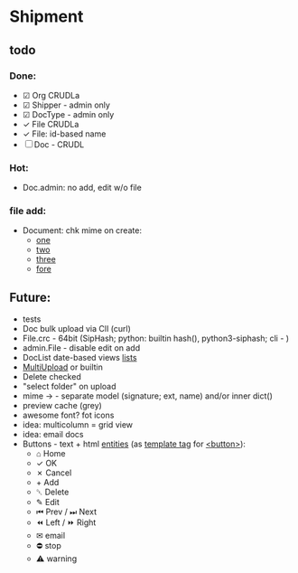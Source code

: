 # Shipment
## todo

### Done:
- &#9745; Org CRUDLa
- &#9745; Shipper - admin only
- &#9745; DocType - admin only
- &check; File CRUDLa
- &check; File: id-based name
- &#9744; Doc - CRUDL

### Hot:
- Doc.admin: no add, edit w/o file

### file add:
- Document: chk mime on create:
  - [one](https://stackoverflow.com/questions/10923687/validate-filefield-django-as-a-valid-pdf)
  - [two](https://coderoad.ru/20761092/Как-проверить-формат-изображения-в-поле-django-ImageField)
  - [three](https://progi.pro/django-proverka-polya-fayla-v-modeli-s-ispolzovaniem-python-magic-10166178)
  - [fore](https://progi.pro/django-audio-proverka-faylov-9997753)

## Future:
- tests
- Doc bulk upload via ClI (curl)
- File.crc - 64bit (SipHash; python: builtin hash(), python3-siphash; cli - )
- admin.File - disable edit on add
- DocList date-based views [lists](https://docs.djangoproject.com/en/3.0/ref/class-based-views/generic-date-based/)
- [MultiUpload](https://github.com/Chive/django-multiupload) or builtin
- Delete checked
- "select folder" on upload
- mime &rarr; - separate model (signature; ext, name) and/or inner dict()
- preview cache (grey)
- awesome font? fot icons
- idea: multicolumn = grid view
- idea: email docs
- Buttons - text + html [entities](https://www.amp-what.com/unicode/search/home)
  (as [template tag](https://docs.djangoproject.com/en/3.0/howto/custom-template-tags/)
  for [&lt;button&gt;](http://htmlbook.ru/html/button)):
  - &#8962; Home
  - &check; OK
  - &cross; Cancel
  - &plus; Add
  - &#9249; Delete
  - &#9998; Edit
  - &#9198; Prev / &#9197; Next
  - &#9194; Left / &#9193; Right
  - &#9993; email
  - &#9940; stop
  - &#9888; warning
